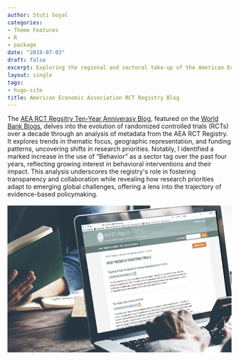 ```yaml
---
author: Stuti Goyal
categories:
- Theme Features
- R
- package
date: "2019-07-03"
draft: false
excerpt: Exploring the regional and sectoral take-up of the American Economic Association (AEA) Randomized Control Trials (RCT) Registry.
layout: single
tags:
- hugo-site
title: American Economic Association RCT Registry Blog
---
```

The [AEA RCT Regsitry Ten-Year Anniverasy Blog](https://www.povertyactionlab.org/blog/1-26-24/celebrating-decade-aea-rct-registry), featured on the [World Bank Blogs](https://blogs.worldbank.org/en/impactevaluations/weekly-links-february-16-7000-rcts-better-bar-graphs-dating-apps-and-platform), delves into the evolution of randomized controlled trials (RCTs) over a decade through an analysis of metadata from the AEA RCT Registry. It explores trends in thematic focus, geographic representation, and funding patterns, uncovering shifts in research priorities. Notably, I identified a marked increase in the use of “Behavior” as a sector tag over the past four years, reflecting growing interest in behavioral interventions and their impact. This analysis underscores the registry's role in fostering transparency and collaboration while revealing how research priorities adapt to emerging global challenges, offering a lens into the trajectory of evidence-based policymaking.


![AEA](AEA-RCT-Blog.png)


